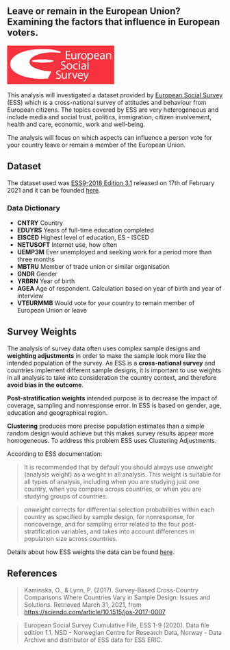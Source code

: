 ## Leave or remain in the European Union? Examining the factors that influence in European voters.

<img src="https://github.com/pessini/european-voters/blob/main/img/ESS-logo.png" alt="European Social Survey" width="250"/><br>

This analysis will investigated a dataset provided by [European Social Survey](https://www.europeansocialsurvey.org/) (ESS) which is a cross-national survey of attitudes and behaviour from European citizens. The topics covered by ESS are very heterogeneous and include media and social trust, politics, immigration, citizen involvement, health and care, economic, work and well-being.

The analysis will focus on which aspects can influence a person vote for your country leave or remain a member of the European Union. 

## Dataset

The dataset used was [ESS9-2018 Edition 3.1](https://www.europeansocialsurvey.org/docs/round9/survey/ESS9_data_documentation_report_e03_1.pdf) released on 17th of February 2021 and it can be founded [here](https://github.com/pessini/european-voters/blob/main/ESS9e03_1.sav).

### Data Dictionary

- __CNTRY__ Country
- __EDUYRS__ Years of full-time education completed
- __EISCED__ Highest level of education, ES - ISCED
- __NETUSOFT__ Internet use, how often
- __UEMP3M__ Ever unemployed and seeking work for a period more than three months
- __MBTRU__ Member of trade union or similar organisation
- __GNDR__ Gender
- __YRBRN__  Year of birth
- __AGEA__ Age of respondent. Calculation based on year of birth and year of interview
- __VTEURMMB__ Would vote for your country to remain member of European Union or leave

## Survey Weights

The analysis of survey data often uses complex sample designs and __weighting adjustments__ in order to make the sample look more like the intended population of the survey. As ESS is a __cross-national survey__ and countries implement different sample designs, it is important to use weights in all analysis to take into consideration the country context, and therefore __avoid bias in the outcome__.

__Post-stratification weights__ intended purpose is to decrease the impact of coverage, sampling and nonresponse error. In ESS is based on gender, age, education and geographical region.

__Clustering__ produces more precise population estimates than a simple random design would achieve but this makes survey results appear more homogeneous. To address this problem ESS uses Clustering Adjustments.

According to ESS documentation:

> It is recommended that by default you should always use *anweight* (analysis 
> weight) as a weight in all analysis. This weight is suitable for all types of analysis, 
> including when you are studying just one country, when you compare across 
> countries, or when you are studying groups of countries. 

> *anweight* corrects for differential selection probabilities within each country as 
> specified by sample design, for nonresponse, for noncoverage, and for sampling 
> error related to the four post-stratification variables, and takes into account 
> differences in population size across countries. 

Details about how ESS weights the data can be found [here](https://www.europeansocialsurvey.org/docs/methodology/ESS_weighting_data_1_1.pdf).

## References

> Kaminska, O., & Lynn, P. (2017). Survey-Based Cross-Country Comparisons Where Countries Vary in Sample Design: Issues and Solutions. Retrieved March 31, 2021, from https://sciendo.com/article/10.1515/jos-2017-0007

> European Social Survey Cumulative File, ESS 1-9 (2020). Data file edition 1.1. NSD - Norwegian Centre for Research Data, Norway - Data Archive and distributor of ESS data for ESS ERIC.